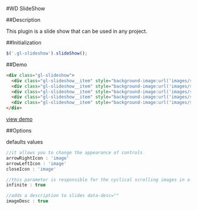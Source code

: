 #WD SlideShow

##Description

This plugin is a slide show that can be used in any project.

##Initialization

````javaScript
$('.gl-slideshow').slideShow();
````

##Demo
````html
<div class="gl-slideshow">
  <div class="gl-slideshow__item" style="background-image:url('images/slide_1.jpg')" data-src="images/slide_1.jpg" data-desc="Lorem ipsum dolor sit amet, consectetur adipisicing elit. Quaerat, in!"></div>
  <div class="gl-slideshow__item" style="background-image:url('images/slide_2.jpg')" data-src="images/slide_2.jpg" data-desc=""></div>
  <div class="gl-slideshow__item" style="background-image:url('images/slide_3.jpg')" data-src="images/slide_3.jpg"></div>
  <div class="gl-slideshow__item" style="background-image:url('images/slide_4.jpg')" data-src="images/slide_4.jpg"></div>
  <div class="gl-slideshow__item" style="background-image:url('images/slide_5.jpg')" data-src="images/slide_5.jpg"></div>
</div>
````
[view demo](http://codepen.io/Zveromag/pen/QGqWoj)

##Options

defaults values

````javaScript
//it allows you to change the appearance of controls
arrowRightIcon : 'image'
arrowLeftIcon : 'image'
closeIcon : 'image'

//this parameter is responsible for the cyclical scrolling images in a slide show
infinite : true

//adds a description to slides data-desc=""
imageDesc : true
````
